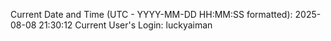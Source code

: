 Current Date and Time (UTC - YYYY-MM-DD HH:MM:SS formatted): 2025-08-08 21:30:12
Current User's Login: luckyaiman
